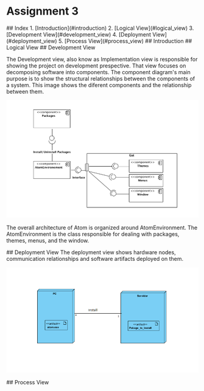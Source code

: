 # Assignment 3

<a name="index"/>
## Index
1. [Introduction](#introduction)
2. [Logical View](#logical_view)
3. [Development View](#development_view)
4. [Deployment View](#deployment_view)
5. [Process View](#process_view)

<a name="introduction"/>
## Introduction

<a name="logical_view"/>
## Logical View

<a name="development_view"/>
## Development View

The Development view, also know as Implementation view is responsible for showing the project on development prespective. That view focuses on decomposing software into components. The component diagram's main purpose is to show the structural relationships between the components of a system. 
This image shows the diferent components and the relationship between them.

![Image](https://github.com/MariaJoaoMiraPaulo/language-html/blob/master/ESOF%20-%20docs/res/atomComponentDiagram.png)

The overall architecture of Atom is organized around AtomEnvironment. The AtomEnvironment is the class responsible for dealing with packages, themes, menus, and the window. 


<a name="deployment_view"/>
## Deployment View
The deployment view shows hardware nodes, communication relationships and software artifacts deployed on them.

![Image](https://github.com/MariaJoaoMiraPaulo/language-html/blob/master/ESOF%20-%20docs/res/atomDeployment.png?raw=true)

<a name="process_view"/>
## Process View
